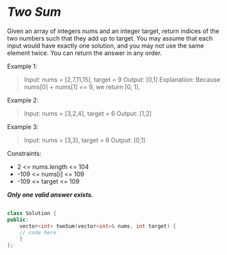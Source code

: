 # _Two Sum_

Given an array of integers nums and an integer target, return indices of the
two numbers such that they add up to target. You may assume that each input
would have exactly one solution, and you may not use the same element twice.
You can return the answer in any order.

Example 1:

> Input: nums = [2,7,11,15], target = 9
> Output: [0,1]
> Explanation: Because nums[0] + nums[1] == 9, we return [0, 1].

Example 2:

> Input: nums = [3,2,4], target = 6
> Output: [1,2]

Example 3:

> Input: nums = [3,3], target = 6
> Output: [0,1]

Constraints:

- 2 <= nums.length <= 104
- -109 <= nums[i] <= 109
- -109 <= target <= 109

**_Only one valid answer exists._**

```c++

class Solution {
public:
	vector<int> twoSum(vector<int>& nums, int target) {
	// code here
	}
};

```
